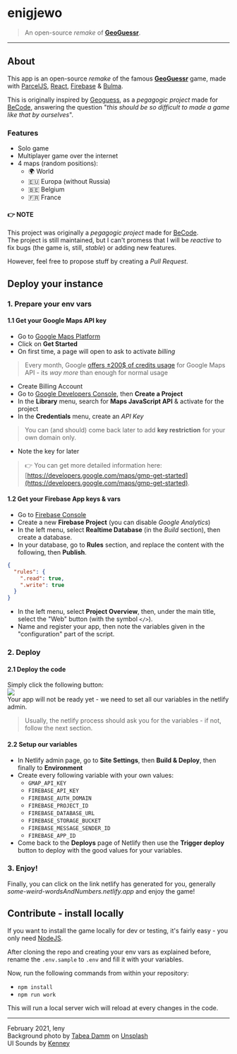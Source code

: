# enigjewo

> An open-source _remake_ of [**GeoGuessr**](https://www.geoguessr.com).

* * *

## About

This app is an open-source *remake* of the famous [**GeoGuessr**](https://www.geoguessr.com) game, made with [ParcelJS](https://v2.parceljs.org), [React](https://reactjs.org), [Firebase](https://firebase.google.com) & [Bulma](https://bulma.io).

This is originally inspired by [Geoguess](https://github.com/GeoGuess/Geoguess), as a _pegagogic project_ made for [BeCode](//becode.org), answering the question "*this should be so difficult to made a game like that by ourselves*".

### Features

- Solo game
- Multiplayer game over the internet
- 4 maps (random positions):
	- 🌍 World
	- 🇪🇺 Europa (without Russia)
	- 🇧🇪 Belgium
	- 🇫🇷 France

#### 👉 NOTE

This project was originally a _pegagogic project_ made for [BeCode](//becode.org).  
The project is still maintained, but I can't promess that I will be _reactive_ to fix bugs (the game is, still, _stable_) or adding new features.

However, feel free to propose stuff by creating a *Pull Request*.

## Deploy your instance

### 1. Prepare your env vars

#### 1.1 Get your Google Maps API key

- Go to [Google Maps Platform](https://cloud.google.com/maps-platform/)
- Click on **Get Started**
- On first time, a page will open to ask to activate *billing*

> Every month, Google [offers ±200$ of credits usage](https://cloud.google.com/maps-platform/pricing) for Google Maps API - its _way more_ than enough for normal usage

- Create Billing Account
- Go to [Google Developers Console](https://console.developers.google.com), then **Create a Project**
- In the **Library** menu, search for **Maps JavaScript API** & activate for the project
- In the **Credentials** menu, create an *API Key*

> You can (and should) come back later to add **key restriction** for your own domain only.

- Note the key for later

> 👉 You can get more detailed information here: [https://developers.google.com/maps/gmp-get-started](https://developers.google.com/maps/gmp-get-started).

#### 1.2 Get your Firebase App keys & vars

- Go to [Firebase Console](https://console.firebase.google.com/)
- Create a new **Firebase Project** (you can disable *Google Analytics*)
- In the left menu, select **Realtime Database** (in the *Build* section), then create a database.
- In your database, go to **Rules** section, and replace the content with the following, then **Publish**.

```json
{
  "rules": {
    ".read": true,
    ".write": true
  }
}
```
- In the left menu, select **Project Overview**, then, under the main title, select the "Web" button (with the symbol `</>`).
- Name and register your app, then note the variables given in the "configuration" part of the script.

### 2. Deploy

#### 2.1 Deploy the code

Simply click the following button:  
[![](https://www.netlify.com/img/deploy/button.svg)](https://app.netlify.com/start/deploy?repository=https://github.com/leny/enigjewo)  
Your app will not be ready yet - we need to set all our variables in the netlify admin.

> Usually, the netlify process should ask you for the variables - if not, follow the next section.

#### 2.2 Setup our variables

- In Netlify admin page, go to **Site Settings**, then **Build & Deploy**, then finally to **Environment**
- Create every following variable with your own values:
	- `GMAP_API_KEY`
	- `FIREBASE_API_KEY`
	- `FIREBASE_AUTH_DOMAIN`
	- `FIREBASE_PROJECT_ID`
	- `FIREBASE_DATABASE_URL`
	- `FIREBASE_STORAGE_BUCKET`
	- `FIREBASE_MESSAGE_SENDER_ID`
	- `FIREBASE_APP_ID`
- Come back to the 	**Deploys** page of Netlify then use the **Trigger deploy** button to deploy with the good values for your variables.

### 3. Enjoy!

Finally, you can click on the link netlify has generated for you, generally _some-weird-wordsAndNumbers.netlify.app_ and enjoy the game!

## Contribute - install locally

If you want to install the game locally for dev or testing, it's fairly easy - you only need [NodeJS](https://nodejs.org).

After cloning the repo and creating your env vars as explained before, rename the `.env.sample` to `.env` and fill it with your variables.

Now, run the following commands from within your repository:

- `npm install`
- `npm run work`

This will run a local server wich will reload at every changes in the code.

* * *

February 2021, leny  
Background photo by [Tabea Damm](https://unsplash.com/@tabeadamm?utm_source=unsplash&amp;utm_medium=referral&amp;utm_content=creditCopyText) on [Unsplash](https://unsplash.com/?utm_source=unsplash&amp;utm_medium=referral&amp;utm_content=creditCopyText)  
UI Sounds by [Kenney](https://kenney.nl)
